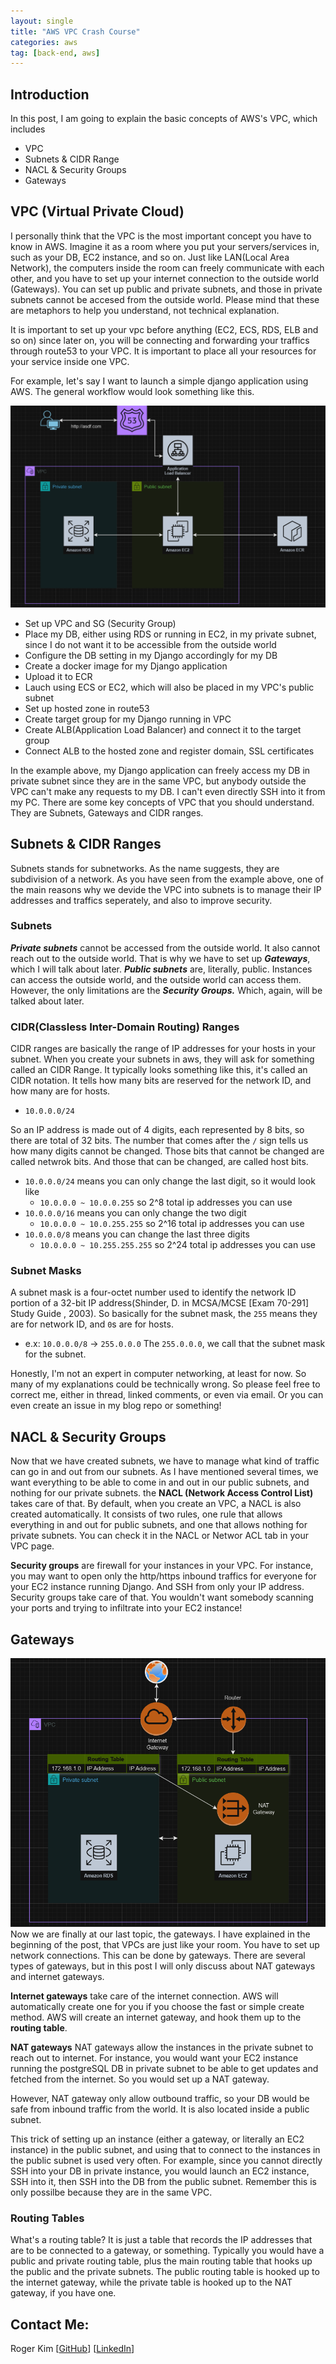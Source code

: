 ```yaml
---
layout: single
title: "AWS VPC Crash Course"
categories: aws
tag: [back-end, aws] 
---
```

## Introduction 
In this post, I am going to explain the basic concepts of AWS's VPC, which includes
- VPC 
- Subnets & CIDR Range
- NACL & Security Groups 
- Gateways

## VPC (Virtual Private Cloud)
I personally think that the VPC is the most important concept you have to know in AWS. Imagine it as a room where you put your servers/services in, such as your DB, EC2 instance, and so on. Just like LAN(Local Area Network), the computers inside the room can freely communicate with each other, and you have to set up your internet connection to the outside world (Gateways). You can set up public and private subnets, and those in private subnets cannot be accesed from the outside world. Please mind that these are metaphors to help you understand, not technical explanation.

It is important to set up your vpc before anything (EC2, ECS, RDS, ELB and so on) since later on, you will be connecting and forwarding your traffics through route53 to your VPC. It is important to place all your resources for your service inside one VPC.

For example, let's say I want to launch a simple django application using AWS. The general workflow would look something like this.

![](/assets/img/aws-architect.png)

- Set up VPC and SG (Security Group)
- Place my DB, either using RDS or running in EC2, in my private subnet, since I do not want it to be accessible from the outside world
- Configure the DB setting in my Django accordingly for my DB
- Create a docker image for my Django application
- Upload it to ECR
- Lauch using ECS or EC2, which will also be placed in my VPC's public subnet
- Set up hosted zone in route53
- Create target group for my Django running in VPC
- Create ALB(Application Load Balancer) and connect it to the target group
- Connect ALB to the hosted zone and register domain, SSL certificates

In the example above, my Django application can freely access my DB in private subnet since they are in the same VPC, but anybody outside the VPC can't make any requests to my DB. I can't even directly SSH into it from my PC. There are some key concepts of VPC that you should understand. They are Subnets, Gateways and CIDR ranges.

## Subnets & CIDR Ranges
Subnets stands for subnetworks. As the name suggests, they are subdivision of a network. As you have seen from the example above, one of the main reasons why we devide the VPC into subnets is to manage their IP addresses and traffics seperately, and also to improve security.

### Subnets
***Private subnets*** cannot be accessed from the outside world. It also cannot reach out to the outside world. That is why we have to set up ***Gateways***, which I will talk about later. ***Public subnets*** are, literally, public. Instances can access the outside world, and the outside world can access them. However, the only limitations are the ***Security Groups.*** Which, again, will be talked about later.


### CIDR(Classless Inter-Domain Routing) Ranges
CIDR ranges are basically the range of IP addresses for your hosts in your subnet. When you create your subnets in aws, they will ask for something called an CIDR Range. It typically looks something like this, it's called an CIDR notation. It tells how many bits are reserved for the network ID, and how many are for hosts.

- `10.0.0.0/24`

So an IP address is made out of 4 digits, each represented by 8 bits, so there are total of 32 bits. The number that comes after the `/` sign tells us how many digits cannot be changed. Those bits that cannot be changed are called netwrok bits. And those that can be changed, are called host bits.

- `10.0.0.0/24` means you can only change the last digit, so it would look like
    - `10.0.0.0 ~ 10.0.0.255` so 2^8 total ip addresses you can use
- `10.0.0.0/16` means you can only change the two digit 
    - `10.0.0.0 ~ 10.0.255.255` so 2^16 total ip addresses you can use
- `10.0.0.0/8` means you can change the last three digits
    - `10.0.0.0 ~ 10.255.255.255` so 2^24 total ip addresses you can use

### Subnet Masks
A subnet mask is a four-octet number used to identify the network ID portion of a 32-bit IP address(Shinder, D. in MCSA/MCSE [Exam 70-291] Study Guide , 2003). So basically for the subnet mask, the `255` means they are for network ID, and `0`s are for hosts.

- e.x: `10.0.0.0/8` -> `255.0.0.0`
The `255.0.0.0`, we call that the subnet mask for the subnet.

Honestly, I'm not an expert in computer networking, at least for now. So many of my explanations could be technically wrong. So please feel free to correct me, either in thread, linked comments, or even via email. Or you can even create an issue in my blog repo or something!

## NACL & Security Groups
Now that we have created subnets, we have to manage what kind of traffic can go in and out from our subnets. As I have mentioned several times, we want everything to be able to come in and out in our public subnets, and nothing for our private subnets. the **NACL (Network Access Control List)** takes care of that. By default, when you create an VPC, a NACL is also created automatically. It consists of two rules, one rule that allows everything in and out for public subnets, and one that allows nothing for private subnets. You can check it in the NACL or Networ ACL tab in your VPC page.

**Security groups** are firewall for your instances in your VPC. For instance, you may want to open only the http/https inbound traffics for everyone for your EC2 instance running Django. And SSH from only your IP address. Security groups take care of that. You wouldn't want somebody scanning your ports and trying to infiltrate into your EC2 instance!

## Gateways
![](/assets/img/gateways.png)
Now we are finally at our last topic, the gateways. I have explained in the beginning of the post, that VPCs are just like your room. You have to set up network connections. This can be done by gateways. There are several types of gateways, but in this post I will only discuss about NAT gateways and internet gateways.

**Internet gateways** take care of the internet connection. AWS will automatically create one for you if you choose the fast or simple create method. AWS will create an internet gateway, and hook them up to the **routing table**.

**NAT gateways**
NAT gateways allow the instances in the private subnet to reach out to internet. For instance, you would want your EC2 instance running the postgreSQL DB in private subnet to be able to get updates and fetched from the internet. So you would set up a NAT gateway.

However, NAT gateway only allow outbound traffic, so your DB would be safe from inbound traffic from the world. It is also located inside a public subnet.

This trick of setting up an instance (either a gateway, or literally an EC2 instance) in the public subnet, and using that to connect to the instances in the public subnet is used very often. For example, since you cannot directly SSH into your DB in private instance, you would launch an EC2 instance, SSH into it, then SSH into the DB from the public subnet. Remember this is only possilbe because they are in the same VPC.

### Routing Tables
What's a routing table? It is just a table that records the IP addresses that are to be connected to a gateway, or something. Typically you would have a public and private routing table, plus the main routing table that hooks up the public and the private subnets. The public routing table is hooked up to the internet gateway, while the private table is hooked up to the NAT gateway, if you have one.

## Contact Me:
Roger Kim [[GitHub](https://github.com/kmsrogerkim)] [[LinkedIn](https://www.linkedin.com/in/kmsrogerkim/)] 

